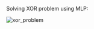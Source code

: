 Solving XOR problem using MLP:


![xor_problem](https://github.com/user-attachments/assets/82c67946-01bc-457a-a5f8-5b0a0b18d6a9)
